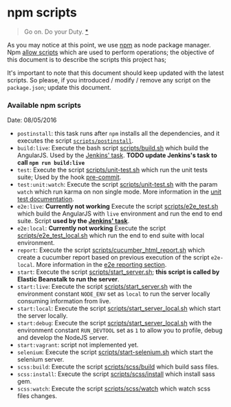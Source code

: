 # npm scripts
> Go on. Do your Duty. [*](quotes.md#npm)

As you may notice at this point, we use [npm](https://www.npmjs.com/) as node package manager. Npm [allow scripts](https://docs.npmjs.com/misc/scripts) which are used to perform operations; the objective of this document is to describe the scripts this project has;

It's important to note that this document should keep updated with the latest scripts. So please, if you introduced / modify / remove any script on the `package.json`; update this document.

### Available npm scripts
Date: 08/05/2016

* `postinstall`: this task runs after `npm` installs all the dependencies, and it executes the script [`scripts/postinstall`](docs/bash_scripts.md#postinstall).
* `build:live`: Execute the bash script [scripts/build.sh](docs/bash_scripts.md#available-bash-scripts) which build the AngularJS. Used by the [Jenkins' task](docs/deployment.md). **TODO update Jenkins's task to call `npm run build:live`**
* `test`: Execute the script [scripts/unit-test.sh](docs/bash_scripts.md#available-bash-scripts) which run the unit tests suite; Used by the hook [pre-commit](docs/hooks.md#pre-commit).
* `test:unit:watch`: Execute the script [scripts/unit-test.sh](docs/bash_scripts.md#available-bash-scripts) with the param `watch` which run karma on non single mode. More information in the [unit test documentation](docs/unit_tests.md#watch_for_changes).
* `e2e:live`: **Currently not working** Execute the script [scripts/e2e_test.sh](docs/bash_scripts.md#available-bash-scripts) which build the AngularJS with `live` environment and run the end to end suite. Script **used by the [Jenkins' task](docs/deployment.md)**.
* `e2e:local`: **Currently not working** Execute the script [scripts/e2e_test_local.sh](docs/bash_scripts.md#available-bash-scripts) which run the end to end suite with local environment.
* `report`: Execute the script [scripts/cucumber_html_report.sh](docs/bash_scripts.md#available-bash-scripts) which create a cucumber report based on previous execution of the script `e2e-local`. More information in the [e2e reporting section](docs/e2e.md#reporting).
* `start`: Execute the script [scripts/start_server.sh](docs/bash_scripts.md#available-bash-scripts); **this script is called by Elastic Beanstalk to run the server**.
* `start:live`: Execute the script [scripts/start_server.sh](docs/bash_scripts.md#available-bash-scripts) with the environment constant `NODE_ENV` set as `local` to run the server locally consuming information from live.
* `start:local`: Execute the script [scripts/start_server_local.sh](docs/bash_scripts.md#available-bash-scripts) which start the server locally.
* `start:debug`: Execute the script [scripts/start_server_local.sh](docs/bash_scripts.md#available-bash-scripts) with the environment constant `RUN_DEVTOOL` set as `1` to allow you to profile, debug and develop the NodeJS server.
* `start:vagrant`: script not implemented yet.
* `selenium`: Execute the script [scripts/start-selenium.sh](docs/bash_scripts.md#available-bash-scripts) which start the selenium server.
* `scss:build`: Execute the script [scripts/scss/build](docs/bash_scripts.md#available-bash-scripts) which build sass files.
* `scss:install`: Execute the script [scripts/scss/install](docs/bash_scripts.md#available-bash-scripts) which install sass gem.
* `scss:watch`: Execute the script [scripts/scss/watch](docs/bash_scripts.md#available-bash-scripts) which watch scss files changes.
